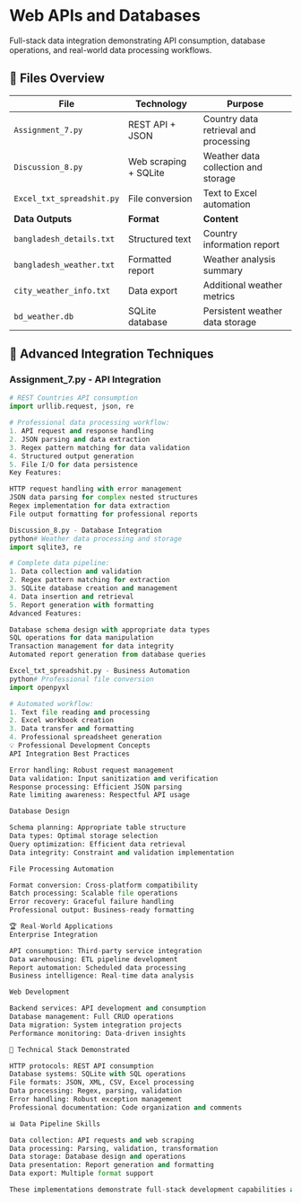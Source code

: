 # Web APIs and Databases

Full-stack data integration demonstrating API consumption, database operations, and real-world data processing workflows.

## 📝 **Files Overview**

| **File** | **Technology** | **Purpose** |
|----------|---------------|-------------|
| `Assignment_7.py` | REST API + JSON | Country data retrieval and processing |
| `Discussion_8.py` | Web scraping + SQLite | Weather data collection and storage |
| `Excel_txt_spreadshit.py` | File conversion | Text to Excel automation |
| **Data Outputs** | **Format** | **Content** |
| `bangladesh_details.txt` | Structured text | Country information report |
| `bangladesh_weather.txt` | Formatted report | Weather analysis summary |
| `city_weather_info.txt` | Data export | Additional weather metrics |
| `bd_weather.db` | SQLite database | Persistent weather data storage |

## 🎯 **Advanced Integration Techniques**

### **Assignment_7.py - API Integration**
```python
# REST Countries API consumption
import urllib.request, json, re

# Professional data processing workflow:
1. API request and response handling
2. JSON parsing and data extraction
3. Regex pattern matching for data validation
4. Structured output generation
5. File I/O for data persistence
Key Features:

HTTP request handling with error management
JSON data parsing for complex nested structures
Regex implementation for data extraction
File output formatting for professional reports

Discussion_8.py - Database Integration
python# Weather data processing and storage
import sqlite3, re

# Complete data pipeline:
1. Data collection and validation
2. Regex pattern matching for extraction
3. SQLite database creation and management
4. Data insertion and retrieval
5. Report generation with formatting
Advanced Features:

Database schema design with appropriate data types
SQL operations for data manipulation
Transaction management for data integrity
Automated report generation from database queries

Excel_txt_spreadshit.py - Business Automation
python# Professional file conversion
import openpyxl

# Automated workflow:
1. Text file reading and processing
2. Excel workbook creation
3. Data transfer and formatting
4. Professional spreadsheet generation
💡 Professional Development Concepts
API Integration Best Practices

Error handling: Robust request management
Data validation: Input sanitization and verification
Response processing: Efficient JSON parsing
Rate limiting awareness: Respectful API usage

Database Design

Schema planning: Appropriate table structure
Data types: Optimal storage selection
Query optimization: Efficient data retrieval
Data integrity: Constraint and validation implementation

File Processing Automation

Format conversion: Cross-platform compatibility
Batch processing: Scalable file operations
Error recovery: Graceful failure handling
Professional output: Business-ready formatting

🏆 Real-World Applications
Enterprise Integration

API consumption: Third-party service integration
Data warehousing: ETL pipeline development
Report automation: Scheduled data processing
Business intelligence: Real-time data analysis

Web Development

Backend services: API development and consumption
Database management: Full CRUD operations
Data migration: System integration projects
Performance monitoring: Data-driven insights

🚀 Technical Stack Demonstrated

HTTP protocols: REST API consumption
Database systems: SQLite with SQL operations
File formats: JSON, XML, CSV, Excel processing
Data processing: Regex, parsing, validation
Error handling: Robust exception management
Professional documentation: Code organization and comments

📊 Data Pipeline Skills

Data collection: API requests and web scraping
Data processing: Parsing, validation, transformation
Data storage: Database design and operations
Data presentation: Report generation and formatting
Data export: Multiple format support

These implementations demonstrate full-stack development capabilities and enterprise integration readiness.
